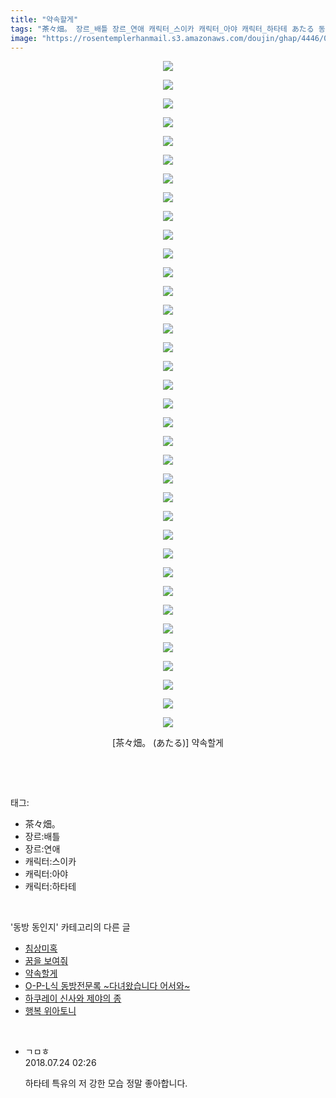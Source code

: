 ```yaml
---
title: "약속할게"
tags: "茶々畑。 장르_배틀 장르_연애 캐릭터_스이카 캐릭터_아야 캐릭터_하타테 あたる 동방_동인지"
image: "https://rosentemplerhanmail.s3.amazonaws.com/doujin/ghap/4446/001.jpg"
---
```

<div class="article">
<p style="text-align: center; clear: none; float: none;"><img src="{{ site.imgserver11 }}/ghap/4446/001.jpg"/></p>
<p style="text-align: center; clear: none; float: none;"><img src="{{ site.imgserver11 }}/ghap/4446/002.jpg"/></p>
<p style="text-align: center; clear: none; float: none;"><img src="{{ site.imgserver11 }}/ghap/4446/003.jpg"/></p>
<p style="text-align: center; clear: none; float: none;"><img src="{{ site.imgserver11 }}/ghap/4446/004.jpg"/></p>
<p style="text-align: center; clear: none; float: none;"><img src="{{ site.imgserver11 }}/ghap/4446/005.jpg"/></p>
<p style="text-align: center; clear: none; float: none;"><img src="{{ site.imgserver11 }}/ghap/4446/006.jpg"/></p>
<p style="text-align: center; clear: none; float: none;"><img src="{{ site.imgserver11 }}/ghap/4446/007.jpg"/></p>
<p style="text-align: center; clear: none; float: none;"><img src="{{ site.imgserver11 }}/ghap/4446/008.jpg"/></p>
<p style="text-align: center; clear: none; float: none;"><img src="{{ site.imgserver11 }}/ghap/4446/009.jpg"/></p>
<p style="text-align: center; clear: none; float: none;"><img src="{{ site.imgserver11 }}/ghap/4446/010.jpg"/></p>
<p style="text-align: center; clear: none; float: none;"><img src="{{ site.imgserver11 }}/ghap/4446/011.jpg"/></p>
<p style="text-align: center; clear: none; float: none;"><img src="{{ site.imgserver11 }}/ghap/4446/012.jpg"/></p>
<p style="text-align: center; clear: none; float: none;"><img src="{{ site.imgserver11 }}/ghap/4446/013.jpg"/></p>
<p style="text-align: center; clear: none; float: none;"><img src="{{ site.imgserver11 }}/ghap/4446/014.jpg"/></p>
<p style="text-align: center; clear: none; float: none;"><img src="{{ site.imgserver11 }}/ghap/4446/015.jpg"/></p>
<p style="text-align: center; clear: none; float: none;"><img src="{{ site.imgserver11 }}/ghap/4446/016.jpg"/></p>
<p style="text-align: center; clear: none; float: none;"><img src="{{ site.imgserver11 }}/ghap/4446/017.jpg"/></p>
<p style="text-align: center; clear: none; float: none;"><img src="{{ site.imgserver11 }}/ghap/4446/018.jpg"/></p>
<p style="text-align: center; clear: none; float: none;"><img src="{{ site.imgserver11 }}/ghap/4446/019.jpg"/></p>
<p style="text-align: center; clear: none; float: none;"><img src="{{ site.imgserver11 }}/ghap/4446/020.jpg"/></p>
<p style="text-align: center; clear: none; float: none;"><img src="{{ site.imgserver11 }}/ghap/4446/021.jpg"/></p>
<p style="text-align: center; clear: none; float: none;"><img src="{{ site.imgserver11 }}/ghap/4446/022.jpg"/></p>
<p style="text-align: center; clear: none; float: none;"><img src="{{ site.imgserver11 }}/ghap/4446/023.jpg"/></p>
<p style="text-align: center; clear: none; float: none;"><img src="{{ site.imgserver11 }}/ghap/4446/024.jpg"/></p>
<p style="text-align: center; clear: none; float: none;"><img src="{{ site.imgserver11 }}/ghap/4446/025.jpg"/></p>
<p style="text-align: center; clear: none; float: none;"><img src="{{ site.imgserver11 }}/ghap/4446/026.jpg"/></p>
<p style="text-align: center; clear: none; float: none;"><img src="{{ site.imgserver11 }}/ghap/4446/027.jpg"/></p>
<p style="text-align: center; clear: none; float: none;"><img src="{{ site.imgserver11 }}/ghap/4446/028.jpg"/></p>
<p style="text-align: center; clear: none; float: none;"><img src="{{ site.imgserver11 }}/ghap/4446/029.jpg"/></p>
<p style="text-align: center; clear: none; float: none;"><img src="{{ site.imgserver11 }}/ghap/4446/030.jpg"/></p>
<p style="text-align: center; clear: none; float: none;"><img src="{{ site.imgserver11 }}/ghap/4446/031.jpg"/></p>
<p style="text-align: center; clear: none; float: none;"><img src="{{ site.imgserver11 }}/ghap/4446/032.jpg"/></p>
<p style="text-align: center; clear: none; float: none;"><img src="{{ site.imgserver11 }}/ghap/4446/033.jpg"/></p>
<p style="text-align: center; clear: none; float: none;"><img src="{{ site.imgserver11 }}/ghap/4446/034.jpg"/></p>
<p style="text-align: center; clear: none; float: none;"><img src="{{ site.imgserver11 }}/ghap/4446/035.jpg"/></p>
<p style="text-align: center; clear: none; float: none;"><img src="{{ site.imgserver11 }}/ghap/4446/036.jpg"/></p>
<p style="text-align: center; clear: none; float: none;">[茶々畑。 (あたる)] 약속할게</p>
<p><br/></p>
</div><br/>
<div class="tagTrail">
<p>태그: </p>
<ul>
<li>茶々畑。</li>
<li>장르:배틀</li>
<li>장르:연애</li>
<li>캐릭터:스이카</li>
<li>캐릭터:아야</li>
<li>캐릭터:하타테</li>
</ul>
</div><br/>
<div class="another">
<p>'동방 동인지' 카테고리의 다른 글</p>
<ul>
<li><a href="/ghap_4448">침상미혹</a></li>
<li><a href="/ghap_4447">꿈을 보여줘</a></li>
<li><a href="/ghap_4446">약속할게</a></li>
<li><a href="/ghap_4445">O-P-L식 동방전문록 ~다녀왔습니다 어서와~</a></li>
<li><a href="/ghap_4444">하쿠레이 신사와 제야의 종</a></li>
<li><a href="/ghap_4443">행복 위아토니</a></li>
</ul>
</div><br/>
<div class="cb_module cb_fluid">
<div class="cb_wrt cb_profile">
<div class="comment">
<ul>
<li class="cb_thumb_off" id="comment15292551">
<div class="cb_comment_area">
<div class="cb_info_area">
<div class="cb_section">
<span class="cb_nick_name">ㄱㅁㅎ</span>
</div>
<div class="cb_section">
<span class="cb_date">2018.07.24 02:26 </span>
</div>
</div>
<div class="cb_dsc_comment">
<p class="cb_dsc">
											하타테 특유의 저 강한 모습 정말 좋아합니다.
										</p>
</div>
</div></li>
</ul>
</div>
</div><!-- commentList close -->
</div><br/>
